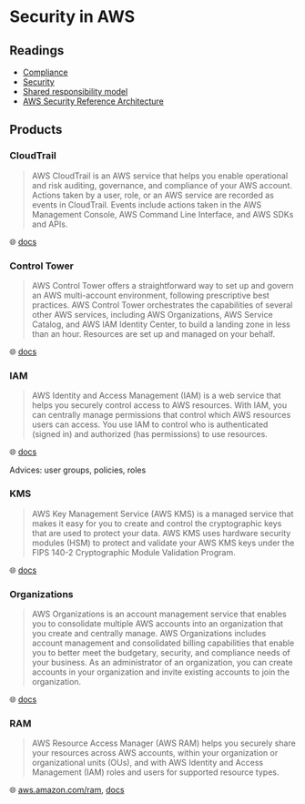 # Security in AWS

## Readings

* [Compliance](https://aws.amazon.com/compliance/)
* [Security](https://aws.amazon.com/security/)
* [Shared responsibility model](https://aws.amazon.com/compliance/shared-responsibility-model/)
* [AWS Security Reference Architecture](https://docs.aws.amazon.com/prescriptive-guidance/latest/security-reference-architecture/welcome.html)

## Products

### CloudTrail

> AWS CloudTrail is an AWS service that helps you enable operational and risk auditing, governance, and compliance of your AWS account.
> Actions taken by a user, role, or an AWS service are recorded as events in CloudTrail.
> Events include actions taken in the AWS Management Console, AWS Command Line Interface, and AWS SDKs and APIs.

🌐 [docs](https://docs.aws.amazon.com/awscloudtrail/latest/userguide/cloudtrail-user-guide.html)

### Control Tower

> AWS Control Tower offers a straightforward way to set up and govern an AWS multi-account environment, following prescriptive best practices.
> AWS Control Tower orchestrates the capabilities of several other AWS services, including AWS Organizations, AWS Service Catalog, and AWS IAM Identity Center, to build a landing zone in less than an hour.
> Resources are set up and managed on your behalf.

🌐 [docs](https://docs.aws.amazon.com/controltower/latest/userguide/what-is-control-tower.html)

### IAM

> AWS Identity and Access Management (IAM) is a web service that helps you securely control access to AWS resources.
> With IAM, you can centrally manage permissions that control which AWS resources users can access.
> You use IAM to control who is authenticated (signed in) and authorized (has permissions) to use resources.

🌐 [docs](https://docs.aws.amazon.com/IAM/latest/UserGuide/introduction.html)

Advices: user groups, policies, roles

### KMS

> AWS Key Management Service (AWS KMS) is a managed service that makes it easy for you to create and control the cryptographic keys that are used to protect your data.
> AWS KMS uses hardware security modules (HSM) to protect and validate your AWS KMS keys under the FIPS 140-2 Cryptographic Module Validation Program.

🌐 [docs](https://docs.aws.amazon.com/kms/latest/developerguide/overview.html)

### Organizations

> AWS Organizations is an account management service that enables you to consolidate multiple AWS accounts into an organization that you create and centrally manage.
> AWS Organizations includes account management and consolidated billing capabilities that enable you to better meet the budgetary, security, and compliance needs of your business.
> As an administrator of an organization, you can create accounts in your organization and invite existing accounts to join the organization.

🌐 [docs](https://docs.aws.amazon.com/organizations/latest/userguide/orgs_introduction.html)

### RAM

> AWS Resource Access Manager (AWS RAM) helps you securely share your resources across AWS accounts, within your organization or organizational units (OUs), and with AWS Identity and Access Management (IAM) roles and users for supported resource types.

🌐 [aws.amazon.com/ram](https://aws.amazon.com/ram/), [docs](https://docs.aws.amazon.com/ram/latest/userguide/what-is.html)
